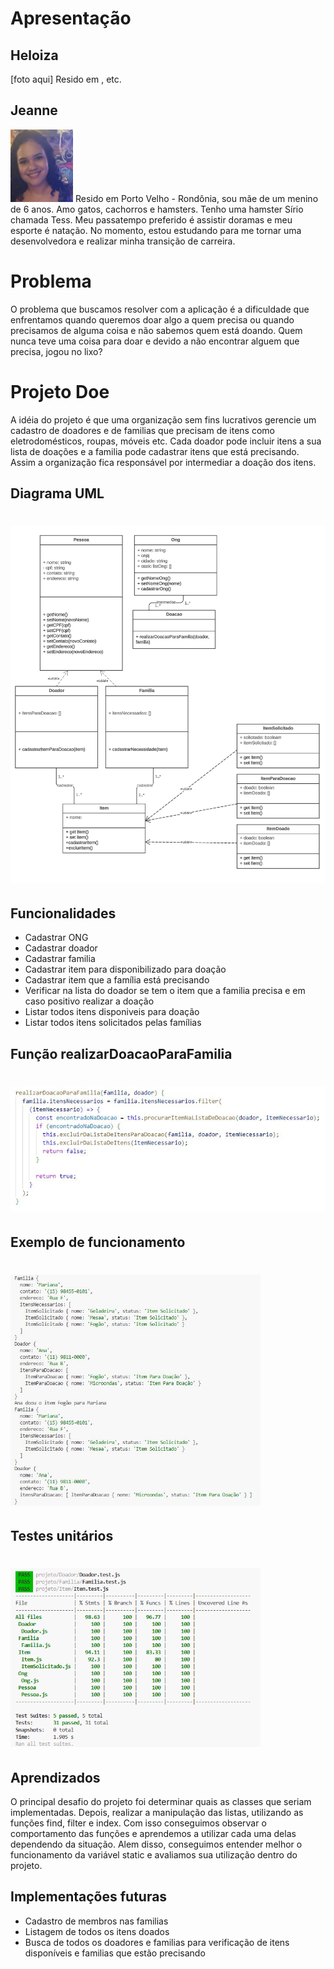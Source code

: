 # Apresentação
## Heloiza
[foto aqui]
Resido em ,  etc.

## Jeanne
<img src="img/jeanne.png" alt="Foto de Jeanne" width="100">
Resido em Porto Velho - Rondônia, sou mãe de um menino de 6 anos. 
Amo gatos, cachorros e hamsters. Tenho uma hamster Sírio chamada Tess. 
Meu passatempo preferido é assistir doramas e meu esporte é natação.
No momento, estou estudando para me tornar uma desenvolvedora e realizar minha transição de carreira. 


# Problema
O problema que buscamos resolver com a aplicação é a dificuldade que enfrentamos quando queremos doar algo a quem precisa ou quando precisamos de alguma coisa e não sabemos quem está doando.
Quem nunca teve uma coisa para doar e devido a não encontrar alguem que precisa, jogou no lixo?

# Projeto Doe

A idéia do projeto é que uma organização sem fins lucrativos gerencie um cadastro de doadores e de familias que precisam de itens como eletrodomésticos, roupas, móveis etc.
Cada doador pode incluir itens a sua lista de doações e a familia pode cadastrar itens que está precisando. Assim a organização fica responsável por intermediar a doação dos itens.

## Diagrama UML
<h1>
  <img src="img/UML.png" alt="Função realizar doação para familia" width="600">
</h1>

## Funcionalidades
- Cadastrar ONG
- Cadastrar doador
- Cadastrar familia
- Cadastrar item para disponibilizado para doação
- Cadastrar item que a família está precisando
- Verificar na lista do doador se tem o item que a familia precisa e em caso positivo realizar a doação
- Listar todos itens disponiveis para doação
- Listar todos itens solicitados pelas famílias

## Função realizarDoacaoParaFamilia
<h1>
  <img src="img/realizarDoacaoParaFamilia.png" alt="Função realizar doação para familia" width="600">
</h1>


## Exemplo de funcionamento 
<h1>
  <img src="img/doacao.png" alt="listas antes e depois da doação" width="400">
</h1>

## Testes unitários
<h1>
  <img src="img/tests.png" alt="lista depois da daoação" width="400">
</h1>

## Aprendizados

O principal desafio do projeto foi determinar quais as classes que seriam implementadas. 
Depois, realizar a manipulação das listas, utilizando as funções find, filter e index. Com isso 
conseguimos observar o comportamento das funções e aprendemos a utilizar cada uma delas dependendo da situação.
Alem disso, conseguimos entender melhor o funcionamento da variável static e avaliamos sua utilização dentro do projeto.

## Implementações futuras

- Cadastro de membros nas familias
- Listagem de todos os itens doados
- Busca de todos os doadores e familias para verificação de itens disponíveis e familias que estão precisando

